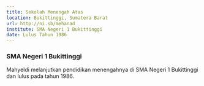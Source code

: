 ```yaml
---
title: Sekolah Menengah Atas
location: Bukittinggi, Sumatera Barat
url: http://ni.sb/mehanad
institute: SMA Negeri 1 Bukittinggi
date: Lulus Tahun 1986
---
```


### SMA Negeri 1 Bukittinggi

Mahyeldi melanjutkan pendidikan menengahnya di SMA Negeri 1 Bukittinggi dan lulus pada tahun 1986.
